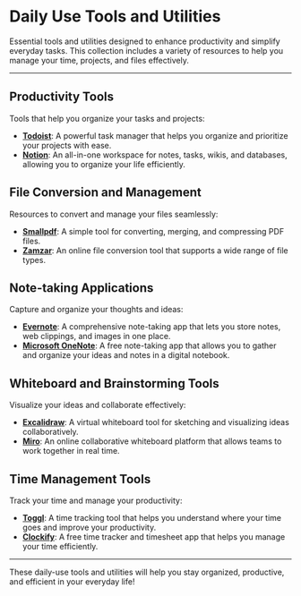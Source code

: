 # Daily Use Tools and Utilities
Essential tools and utilities designed to enhance productivity and simplify everyday tasks. This collection includes a variety of resources to help you manage your time, projects, and files effectively.

---

## Productivity Tools

Tools that help you organize your tasks and projects:

- **[Todoist](https://todoist.com/)**: A powerful task manager that helps you organize and prioritize your projects with ease.
- **[Notion](https://www.notion.so/)**: An all-in-one workspace for notes, tasks, wikis, and databases, allowing you to organize your life efficiently.

## File Conversion and Management

Resources to convert and manage your files seamlessly:

- **[Smallpdf](https://smallpdf.com/)**: A simple tool for converting, merging, and compressing PDF files.
- **[Zamzar](https://www.zamzar.com/)**: An online file conversion tool that supports a wide range of file types.

## Note-taking Applications

Capture and organize your thoughts and ideas:

- **[Evernote](https://evernote.com/)**: A comprehensive note-taking app that lets you store notes, web clippings, and images in one place.
- **[Microsoft OneNote](https://www.onenote.com/)**: A free note-taking app that allows you to gather and organize your ideas and notes in a digital notebook.

## Whiteboard and Brainstorming Tools

Visualize your ideas and collaborate effectively:

- **[Excalidraw](https://excalidraw.com/)**: A virtual whiteboard tool for sketching and visualizing ideas collaboratively.
- **[Miro](https://miro.com/)**: An online collaborative whiteboard platform that allows teams to work together in real time.

## Time Management Tools

Track your time and manage your productivity:

- **[Toggl](https://toggl.com/)**: A time tracking tool that helps you understand where your time goes and improve your productivity.
- **[Clockify](https://clockify.me/)**: A free time tracker and timesheet app that helps you manage your time efficiently.

---

These daily-use tools and utilities will help you stay organized, productive, and efficient in your everyday life!
